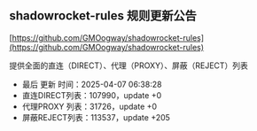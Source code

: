 ## shadowrocket-rules 规则更新公告

[https://github.com/GMOogway/shadowrocket-rules](https://github.com/GMOogway/shadowrocket-rules)

提供全面的直连（DIRECT）、代理（PROXY）、屏蔽（REJECT）列表
- 最后 更新 时间：2025-04-07 06:38:28
- 直连DIRECT列表：107990，update +0
- 代理PROXY 列表：31726，update +0
- 屏蔽REJECT列表：113537，update +205
